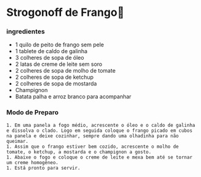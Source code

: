 # Strogonoff de Frango:chicken:

### ingredientes

- 1 quilo de peito de frango sem pele
- 1 tablete de caldo de galinha
- 3 colheres de sopa de óleo
- 2 latas de creme de leite sem soro
- 2 colheres de sopa de molho de tomate
- 2 colheres de sopa de ketchup
- 2 colheres de sopa de mostarda
- Champignon
- Batata palha e arroz branco para acompanhar

### Modo de Preparo

	1. Em uma panela a fogo médio, acrescente o óleo e o caldo de galinha e dissolva o clado. Logo em seguida coloque o frango picado em cubos na panela e deixe cozinhar, sempre dando uma olhadinha para não queimar.
	1. Assim que o frango estiver bem cozido, acrescente o molho de tomate, o ketchup, a mostarda e o champignon a gosto.
	1. Abaixe o fogo e coloque o creme de leite e mexa bem até se tornar um creme homogêneo.
	1. Está pronto para servir.

